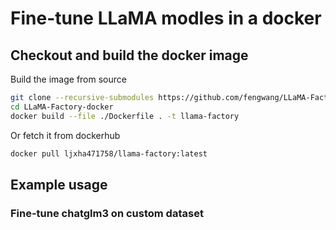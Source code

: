 # Fine-tune LLaMA modles in a docker

## Checkout and build the docker image

Build the image from source

```bash
git clone --recursive-submodules https://github.com/fengwang/LLaMA-Factory-docker.git
cd LLaMA-Factory-docker
docker build --file ./Dockerfile . -t llama-factory
```

Or fetch it from dockerhub

```bash
docker pull ljxha471758/llama-factory:latest
```

## Example usage

### Fine-tune chatglm3 on custom dataset






